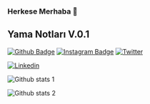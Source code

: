 ### Herkese Merhaba 👋

## Yama Notları V.0.1



[![Github Badge](https://img.shields.io/badge/-Github-000?style=flat-quare&labelColor=000&logo=Github&logoColor=white&link=link)](https://github.com/Bercanca4) 
[![Instagram Badge](https://img.shields.io/badge/-Instagram-C13584?style=flat-quare&labelColor=C13584&logo=instagram&logoColor=white&link=link)](https://www.instagram.com/its.beco/) 
[![Twitter](https://img.shields.io/twitter/url/https/twitter.com/cloudposse.svg?style=social&label=Follow%20%40becografi)](https://twitter.com/cloudposse)


[![Linkedin](https://img.shields.io/twitter/url/https/twitter.com/cloudposse.svg?style=social&label=Follow%20%40becografi)](https://www.linkedin.com/in/bercan-%C3%A7al%C4%B1-a7490b218/)


![Github stats 1](https://github-readme-stats.vercel.app/api?username=bercanca4&show_icons=true&theme=gradient) 

![Github stats 2](https://github-readme-stats.vercel.app/api?username=bercanca4&show_icons=true&theme=radical)
